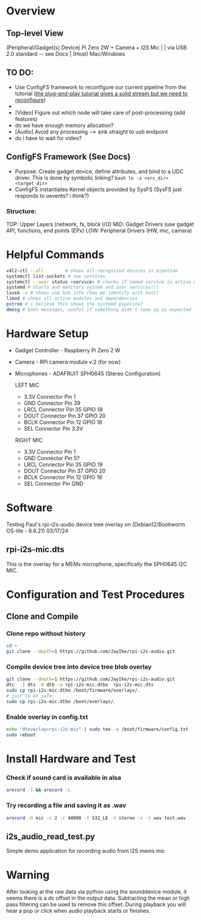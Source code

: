 # Overview

## Top-level View
(Peripheral/Gadget(s) Device) Pi Zero 2W + Camera + I2S Mic 
|
| via USB 2.0 standard -- see Docs
|
(Host) Mac/Windows

## TO DO:
- Use ConfigFS framework to reconfigure our current pipeline from the tutorial ([the plug-and-play tutorial gives a solid stream but we need to reconfigure](https://gitlab.freedesktop.org/camera/uvc-gadget/))
- 
- [Video] Figure out which node will take care of post-processing (add features)
-   do we have enough memory allocation?
- [Audio] Avoid any processing --> sink straight to usb endpoint
-   do i have to wait for video?

## ConfigFS Framework (See Docs)
- Purpose: Create gadget device, define attributes, and bind to a UDC driver. This is done by symbolic linking?
```bash ln -s <src_dir> <target_dir>```
- ConfigFS instantiates Kernel objects provided by SysFS (SysFS just responds to uevents? i think?)

### Structure:
TOP: Upper Layers (network, fs, block I/O)
MID: Gadget Drivers (use gadget API, functions, end points (EPx)
LOW: Peripheral Drivers (HW, mic, camera)

# Helpful Commands
```bash
v4l2-ctl --all        # shows all recognized devices in pipeline
systemctl list-sockets # see services
systemctl --user status <service> # checks if named service is active or inactive, we might use these
systemd # Starts and monitors system and user services!!!
lsusb -v # shows usb hub info (how we identify with host)
lsmod # shows all active modules and dependencies
pstree # i believe this shows the systemd pipeline?
dmesg # boot messages, useful if something didn't come up as expected
```

# Hardware Setup
- Gadget Controller - Raspberry Pi Zero 2 W
- Camera - RPi camera module v.2 (for now)
- Microphones - ADAFRUIT SPH0645 (Stereo Configuration)

  LEFT MIC
  - 3.3V Connector Pin 1
  - GND   Connector Pin 39
  - LRCL  Connector Pin 35 GPIO 19
  - DOUT  Connector Pin 37 GPIO 20
  - BCLK  Connector Pin 12 GPIO 18
  - SEL   Connector Pin 3.3V

  RIGHT MIC
  - 3.3V Connector Pin 1
  - GND   Connector Pin 5?
  - LRCL  Connector Pin 35 GPIO 19
  - DOUT  Connector Pin 37 GPIO 20
  - BCLK  Connector Pin 12 GPIO 18
  - SEL   Connector Pin GND
 
# Software

Testing Paul's rpi-i2s-audio device tree overlay on (Debian12/Bookworm OS-lite - 6.6.21) 03/17/24

## rpi-i2s-mic.dts

This is the overlay for a MEMs microphone, specifically the SPH0645 I2C MIC.

# Configuration and Test Procedures

## Clone and Compile 
### Clone repo without history
``` bash
cd ~
git clone --depth=1 https://github.com/JayIke/rpi-i2s-audio.git
```
### Compile device tree into device tree blob overlay
``` bash
git clone --depth=1 https://github.com/JayIke/rpi-i2s-audio.git
dtc  -I dts -O dtb -o rpi-i2s-mic.dtbo  rpi-i2s-mic.dts 
sudo cp rpi-i2s-mic.dtbo /boot/firmware/overlays/.
# just to be safe:
sudo cp rpi-i2s-mic.dtbo /boot/overlays/.
```
### Enable overlay in config.txt
``` bash
echo "dtoverlay=rpi-i2s-mic" | sudo tee -a /boot/firmware/config.txt
sudo reboot
```
# Install Hardware and Test
### Check if sound card is available in alsa
``` bash
arecord -l && arecord -L
```
### Try recording a file and saving it as .wav
``` bash
arecord -D mic -c 2 -r 48000 -f S32_LE -V stereo -v -t wav test.wav
```


## i2s_audio_read_test.py

Simple demo application for recording audio from I2S mems mic

# Warning

After looking at the raw data via python using the sounddevice module, it seems there is a dc offset in the output data. Subtracting the mean or high pass filtering can be used to remove this offset. During playback you will hear a pop or click when audio playback starts or finishes.

